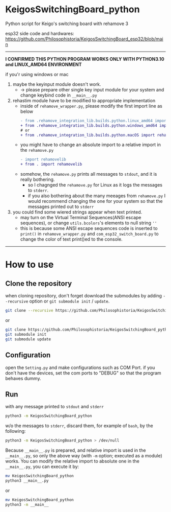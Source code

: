 # KeigosSwitchingBoard_python
Python script for Keigo's switching board with rehamove 3

esp32 side code and hardwares: https://github.com/Philosophistoria/KeigosSwitchingBoard_esp32/blob/main

---
**I CONFIRMED THIS PYTHON PROGRAM WORKS ONLY WITH PYTHON3.10 and LINUX_AMD64 ENVIRONMENT**

if you'r using windows or mac

1. maybe the keyinput module doesn't work.
     - -> please prepare other single key input module for your system and change keybind code in `__main__.py`
1. rehastim module have to be modified to appropriate implementation
     - inside of `rehamove_wrapper.py`, please modify the first import line as below
       ```diff
       - from .rehamove_integration_lib.builds.python.linux_amd64 import rehamove
       + from .rehamove_integration_lib.builds.python.windows_amd64 import rehamove
       # or
       + from .rehamove_integration_lib.builds.python.macOS import rehamove
       ```
     - you might have to change an absolute import to a relative import in the `rehamove.py`
       ```diff
       - import rehamovelib
       + from . import rehamovelib
       ```
     - somehow, the `rehamove.py` prints all messages to `stdout`, and it is really bothering.
          - so I chagnged the `rehamove.py` for Linux as it logs the messages to `stderr`.
          - if you also bothering about the many meeages from `rehamove.py` I would recommend changing the one for your system so that the messages printed out to `stderr` 
1. you could find some wiered strings appear when text printed.
    - may turn on the Virtual Terminal Sequences(ANSI escape sequences), or change `utils.bcolors`'s elements to null string `''`
    - this is because some ANSI escape sequences code is inserted to `print()` in `rehamove_wrapper.py` and `com_esp32_switch_board.py` to change the color of text print()ed to the console.


---

# How to use

## Clone the repository
when cloning repository, don't forget download the submodules by adding `--recursive` option or `git submodule init` / `update`.
```bash
git clone --recursive https://github.com/Philosophistoria/KeigosSwitchingBoard_python.git
```

or
```bash
git clone https://github.com/Philosophistoria/KeigosSwitchingBoard_python.git
git submodule init
git submodule update
```

## Configuration
open the `Setting.py` and make configurations such as COM Port.
if you don't have the devices, set the com ports to "DEBUG" so that the program behaves dummy.

## Run
with any message printed to `stdout` and `stderr`
```bash
python3 -m KeigosSwitchingBoard_python
```

w/o the messages to `stderr`, discard them, for example of `bash`, by the following:
```bash
python3 -m KeigosSwitchingBoard_python > /dev/null
```

Because `__main__.py` is prepared, and relative import is used in the `__main__.py`, so only the above way (with `-m` option; executed as a module) works.
You can modify the relative import to absolute one in the `__main__.py`, you can execute it by:

```bash
mv KeigosSwitchingBoard_python
python3 __main__.py
```
or
```bash
mv KeigosSwitchingBoard_python
python3 -m __main__
```

